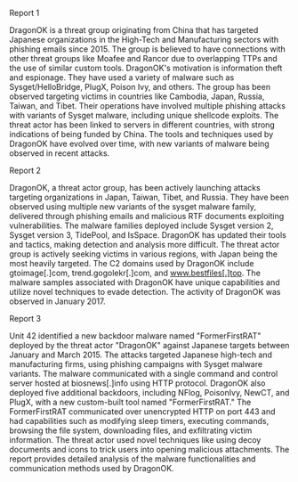 
Report 1

DragonOK is a threat group originating from China that has targeted Japanese organizations in the High-Tech and Manufacturing sectors with phishing emails since 2015. The group is believed to have connections with other threat groups like Moafee and Rancor due to overlapping TTPs and the use of similar custom tools. DragonOK's motivation is information theft and espionage. They have used a variety of malware such as Sysget/HelloBridge, PlugX, Poison Ivy, and others. The group has been observed targeting victims in countries like Cambodia, Japan, Russia, Taiwan, and Tibet. Their operations have involved multiple phishing attacks with variants of Sysget malware, including unique shellcode exploits. The threat actor has been linked to servers in different countries, with strong indications of being funded by China. The tools and techniques used by DragonOK have evolved over time, with new variants of malware being observed in recent attacks.





Report 2

DragonOK, a threat actor group, has been actively launching attacks targeting organizations in Japan, Taiwan, Tibet, and Russia. They have been observed using multiple new variants of the sysget malware family, delivered through phishing emails and malicious RTF documents exploiting vulnerabilities. The malware families deployed include Sysget version 2, Sysget version 3, TidePool, and IsSpace. DragonOK has updated their tools and tactics, making detection and analysis more difficult. The threat actor group is actively seeking victims in various regions, with Japan being the most heavily targeted. The C2 domains used by DragonOK include gtoimage[.]com, trend.gogolekr[.]com, and www.bestfiles[.]top. The malware samples associated with DragonOK have unique capabilities and utilize novel techniques to evade detection. The activity of DragonOK was observed in January 2017.





Report 3

Unit 42 identified a new backdoor malware named "FormerFirstRAT" deployed by the threat actor "DragonOK" against Japanese targets between January and March 2015. The attacks targeted Japanese high-tech and manufacturing firms, using phishing campaigns with Sysget malware variants. The malware communicated with a single command and control server hosted at biosnews[.]info using HTTP protocol. DragonOK also deployed five additional backdoors, including NFlog, PoisonIvy, NewCT, and PlugX, with a new custom-built tool named "FormerFirstRAT." The FormerFirstRAT communicated over unencrypted HTTP on port 443 and had capabilities such as modifying sleep timers, executing commands, browsing the file system, downloading files, and exfiltrating victim information. The threat actor used novel techniques like using decoy documents and icons to trick users into opening malicious attachments. The report provides detailed analysis of the malware functionalities and communication methods used by DragonOK.



